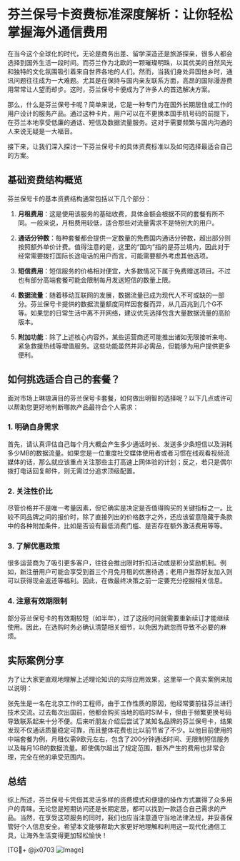 # 芬兰保号卡资费标准深度解析：让你轻松掌握海外通信费用

在当今这个全球化的时代，无论是商务出差、留学深造还是旅游探亲，很多人都会选择到国外生活一段时间。而芬兰作为北欧的一颗璀璨明珠，以其优美的自然风光和独特的文化氛围吸引着来自世界各地的人们。然而，当我们身处异国他乡时，通讯问题往往成为一大难题。尤其是在保持与国内亲友联系方面，高昂的国际漫游费用常常让人望而却步。这时，芬兰保号卡便成为了许多人的首选解决方案。

那么，什么是芬兰保号卡呢？简单来说，它是一种专门为在国外长期居住或工作的用户设计的服务产品。通过这种卡片，用户可以在不更换本国手机号码的前提下，在芬兰本地享受低廉的通话、短信及数据流量服务。这对于需要频繁与国内沟通的人来说无疑是一大福音。

接下来，让我们深入探讨一下芬兰保号卡的具体资费标准以及如何选择最适合自己的方案。

## 基础资费结构概览

芬兰保号卡的基本资费结构通常包括以下几个部分：

1. **月租费用**：这是使用该服务的基础收费，具体金额会根据不同的套餐有所不同。一般来说，月租费用较低，适合那些对流量需求不是特别大的用户。
   
2. **通话分钟数**：每种套餐都会提供一定数量的免费国内通话分钟数，超出部分则按照额外单价计费。值得注意的是，这里的“国内”指的是芬兰境内，因此对于经常需要拨打国际长途电话的用户而言，可能需要额外考虑其他选项。

3. **短信费用**：短信服务的价格相对便宜，大多数情况下属于免费赠送项目。不过也有部分高端套餐可能会限制每月发送短信的数量上限。

4. **数据流量**：随着移动互联网的发展，数据流量已成为现代人不可或缺的一部分。芬兰保号卡提供的数据流量额度同样因套餐而异，从几百兆到几个G不等。如果您的日常生活中离不开网络，建议优先选择包含大量数据流量的高阶版本。

5. **附加功能**：除了上述核心内容外，某些运营商还可能推出诸如无限接听来电、紧急救援热线等增值服务。这些功能虽然并非必需品，但能够为用户提供更多便利。

## 如何挑选适合自己的套餐？

面对市场上琳琅满目的芬兰保号卡套餐，如何做出明智的选择呢？以下几点或许可以帮助您更好地判断哪款产品最符合个人需求：

### 1. 明确自身需求
首先，请认真评估自己每个月大概会产生多少通话时长、发送多少条短信以及消耗多少MB的数据流量。如果您是一位重度社交媒体使用者或者习惯在线观看视频流媒体的话，那么就应该重点关注那些主打高速上网体验的计划；反之，若只是偶尔拨打电话回复邮件，则无需过分追求顶级配置。

### 2. 关注性价比
尽管价格并不是唯一考量因素，但它确实是决定是否值得购买的关键指标之一。比较不同品牌之间的报价时，除了直接列出的价格数字之外，还应该留意隐藏于条款中的各种附加条件，比如是否设有最低消费门槛、是否存在额外激活费用等等。

### 3. 了解优惠政策
很多运营商为了吸引更多客户，往往会推出限时折扣活动或是积分奖励机制。例如，新注册用户可能会享受到首三个月免月租的优惠待遇；老用户推荐好友加入则可以获得现金返还等福利。因此，在做最终决策之前一定要充分挖掘相关信息。

### 4. 注意有效期限制
部分芬兰保号卡的有效期较短（如半年），过了这段时间就需要重新续订才能继续使用。因此，在选购时务必确认清楚相关细节，以免因为疏忽而导致不必要的麻烦。

## 实际案例分享

为了让大家更直观地理解上述理论知识的实际应用效果，这里举一个真实案例来加以说明：

张先生是一名在北京工作的工程师，由于工作性质的原因，他经常要前往芬兰进行技术交流。过去每次出国前，他都会购买当地的临时SIM卡，但由于频繁更换号码导致联系起来十分不便。后来听朋友介绍后尝试了某知名品牌的芬兰保号卡，结果发现不仅通话质量稳定可靠，而且整体花费也比以前节省了不少。以他目前使用的中端套餐为例，月租仅需9欧元左右，包含了200分钟通话时间、无限制短信服务以及每月1GB的数据流量。即使偶尔超出了规定范围，额外产生的费用也非常合理，完全在他的承受范围内。

## 总结

综上所述，芬兰保号卡凭借其灵活多样的资费模式和便捷的操作方式赢得了众多用户的青睐。无论您是短期访问还是长期定居，都可以找到一款适合自己需求的产品。当然，在享受这项服务的同时，我们也应当注意遵守当地法律法规，并妥善保管好个人信息安全。希望本文能够帮助大家更好地理解和利用这一现代化通信工具，让海外生活变得更加轻松愉快！

[TG💪+ @jx0703 ![Image](https://github.com/user-attachments/assets/dbca1d08-cadb-493c-b0ec-ad6f7a83f270)]